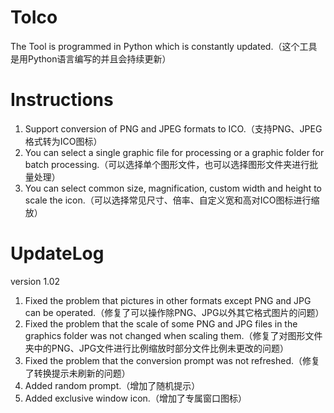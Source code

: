 # ToIco
The Tool is programmed in Python which is constantly updated.（这个工具是用Python语言编写的并且会持续更新）
# Instructions
1. Support conversion of PNG and JPEG formats to ICO.（支持PNG、JPEG格式转为ICO图标）
2. You can select a single graphic file for processing or a graphic folder for batch processing.（可以选择单个图形文件，也可以选择图形文件夹进行批量处理）
3. You can select common size, magnification, custom width and height to scale the icon.（可以选择常见尺寸、倍率、自定义宽和高对ICO图标进行缩放）
# UpdateLog
version 1.02
1. Fixed the problem that pictures in other formats except PNG and JPG can be operated.（修复了可以操作除PNG、JPG以外其它格式图片的问题）
2. Fixed the problem that the scale of some PNG and JPG files in the graphics folder was not changed when scaling them.（修复了对图形文件夹中的PNG、JPG文件进行比例缩放时部分文件比例未更改的问题）
3. Fixed the problem that the conversion prompt was not refreshed.（修复了转换提示未刷新的问题）
4. Added random prompt.（增加了随机提示）
5. Added exclusive window icon.（增加了专属窗口图标）
